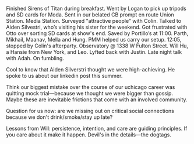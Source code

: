 Finished Sirens of Titan during breakfast. Went by Logan to pick up tripods and SD cards for Moda. Sent in our belated CB prompt en route Union Station. Media Station. Surveyed "attractive people" with Colin. Talked to Aiden Silvestri, who’s visiting his sister for the weekend. Got frustrated with Otto over sorting SD cards at show's end. Saved by Portillo’s at 11:00. Parth, Mikhail, Maanav, Mella and Hung. PMM helped us carry our setup. 12:05, stopped by Colin's afterparty. Observatory @ 1338 W Fulton Street. Will Hu, a Hansie from New York, and Leo. Lyfted back with Justin. Late night talk with Adah. On fumbling. 

Cool to know that Aiden Silverstri thought we were high-achieving. He spoke to us about our linkedin post this summer.

Think our biggest mistake over the course of our uchicago career was quitting mock trial—because we thought we were bigger than gossip. Maybe these are inevitable frictions that come with an involved community.

Question for us now: are we missing out on critical social connections because we don't drink/smoke/stay up late?

Lessons from Will: persistence, intention, and care are guiding principles. 
If you care about it make it happen. Devil's in the details—the dogtags.

